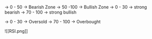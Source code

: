 -> 0 - 50 -> Bearish Zone
-> 50 -100 -> Bullish Zone
-> 0 - 30 -> strong bearish
-> 70 - 100 -> strong bullish

-> 0 - 30 -> Oversold
-> 70 - 100 -> Overbought



![[RSI.png]]
